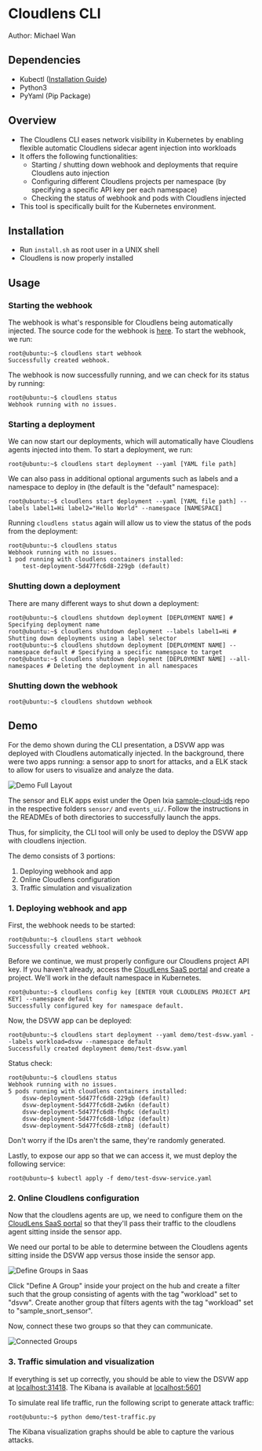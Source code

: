 # Cloudlens CLI
Author: Michael Wan


## Dependencies
- Kubectl ([Installation Guide](https://kubernetes.io/docs/tasks/tools/install-kubectl/))
- Python3
- PyYaml (Pip Package)


## Overview
- The Cloudlens CLI eases network visibility in Kubernetes by enabling flexible automatic Cloudlens sidecar agent injection into workloads
- It offers the following functionalities:
	- Starting / shutting down webhook and deployments that require Cloudlens auto injection
	- Configuring different Cloudlens projects per namespace (by specifying a specific API key per each namespace)
	- Checking the status of webhook and pods with Cloudlens injected
- This tool is specifically built for the Kubernetes environment.


## Installation
- Run ```install.sh``` as root user in a UNIX shell
- Cloudlens is now properly installed


## Usage
### Starting the webhook
The webhook is what's responsible for Cloudlens being automatically injected. The source code for the webhook is [here](https://github.com/OpenIxia/Cloudlens-k8s-webhook.git). To start the webhook, we run:
```console
root@ubuntu:~$ cloudlens start webhook
Successfully created webhook.
```
The webhook is now successfully running, and we can check for its status by running:
```console
root@ubuntu:~$ cloudlens status
Webhook running with no issues.
```
### Starting a deployment
We can now start our deployments, which will automatically have Cloudlens agents injected into them. To start a deployment, we run:
```console
root@ubuntu:~$ cloudlens start deployment --yaml [YAML file path]
```

We can also pass in additional optional arguments such as labels and a namespace to deploy in (the default is the "default" namespace):
```console
root@ubuntu:~$ cloudlens start deployment --yaml [YAML file path] --labels label1=Hi label2="Hello World" --namespace [NAMESPACE]
```

Running ```cloudlens status``` again will allow us to view the status of the pods from the deployment:
```console
root@ubuntu:~$ cloudlens status
Webhook running with no issues.
1 pod running with cloudlens containers installed:
	test-deployment-5d477fc6d8-229gb (default)
```
### Shutting down a deployment
There are many different ways to shut down a deployment:
```console
root@ubuntu:~$ cloudlens shutdown deployment [DEPLOYMENT NAME] # Specifying deployment name
root@ubuntu:~$ cloudlens shutdown deployment --labels label1=Hi # Shutting down deployments using a label selector
root@ubuntu:~$ cloudlens shutdown deployment [DEPLOYMENT NAME] --namespace default # Specifying a specific namespace to target
root@ubuntu:~$ cloudlens shutdown deployment [DEPLOYMENT NAME] --all-namespaces # Deleting the deployment in all namespaces
```
### Shutting down the webhook
```console
root@ubuntu:~$ cloudlens shutdown webhook
```


## Demo
For the demo shown during the CLI presentation, a DSVW app was deployed with Cloudlens automatically injected. In the background, there were two apps running: a sensor app to snort for attacks, and a ELK stack to allow for users to visualize and analyze the data.

![Demo Full Layout](http://michaelwan2000.com/files/cloudlens/layout.png)

The sensor and ELK apps exist under the Open Ixia [sample-cloud-ids](https://github.com/OpenIxia/sample-cloud-ids) repo in the respective folders ```sensor/``` and ```events_ui/```. Follow the instructions in the READMEs of both directories to successfully launch the apps.

Thus, for simplicity, the CLI tool will only be used to deploy the DSVW app with cloudlens injection.

The demo consists of 3 portions:
1. Deploying webhook and app
2. Online Cloudlens configuration
3. Traffic simulation and visualization

### 1. Deploying webhook and app

First, the webhook needs to be started:
```console
root@ubuntu:~$ cloudlens start webhook
Successfully created webhook.
```
Before we continue, we must properly configure our Cloudlens project API key. If you haven't already, access the [CloudLens SaaS portal](https://ixia.cloud) and create a project. We'll work in the default namespace in Kubernetes.
```console
root@ubuntu:~$ cloudlens config key [ENTER YOUR CLOUDLENS PROJECT API KEY] --namespace default
Successfully configured key for namespace default.
```
Now, the DSVW app can be deployed:
```console
root@ubuntu:~$ cloudlens start deployment --yaml demo/test-dsvw.yaml --labels workload=dsvw --namespace default
Successfully created deployment demo/test-dsvw.yaml
```
Status check:
```console
root@ubuntu:~$ cloudlens status
Webhook running with no issues.
5 pods running with cloudlens containers installed:
	dsvw-deployment-5d477fc6d8-229gb (default)
	dsvw-deployment-5d477fc6d8-2w6kn (default)
	dsvw-deployment-5d477fc6d8-fhg6c (default)
	dsvw-deployment-5d477fc6d8-ldhpz (default)
	dsvw-deployment-5d477fc6d8-ztm8j (default)
```
Don't worry if the IDs aren't the same, they're randomly generated.

Lastly, to expose our app so that we can access it, we must deploy the following service:
```console
root@ubuntu~$ kubectl apply -f demo/test-dsvw-service.yaml
``` 

### 2. Online Cloudlens configuration
Now that the cloudlens agents are up, we need to configure them on the [CloudLens SaaS portal](ixia.cloud) so that they'll pass their traffic to the cloudlens agent sitting inside the sensor app.

We need our portal to be able to determine between the Cloudlens agents sitting inside the DSVW app versus those inside the sensor app. 

![Define Groups in Saas](http://michaelwan2000.com/files/cloudlens/define-groups.png)

Click "Define A Group" inside your project on the hub and create a filter such that the group consisting of agents with the tag "workload" set to "dsvw". Create another group that filters agents with the tag "workload" set to "sample_snort_sensor".

Now, connect these two groups so that they can communicate.

![Connected Groups](http://michaelwan2000.com/files/cloudlens/cloudlens-saas-project-groups.png)

### 3. Traffic simulation and visualization
If everything is set up correctly, you should be able to view the DSVW app at [localhost:31418](localhost:31418). The Kibana is available at [localhost:5601](localhost:5601)

To simulate real life traffic, run the following script to generate attack traffic:
```console
root@ubuntu:~$ python demo/test-traffic.py
```

The Kibana visualization graphs should be able to capture the various attacks.



